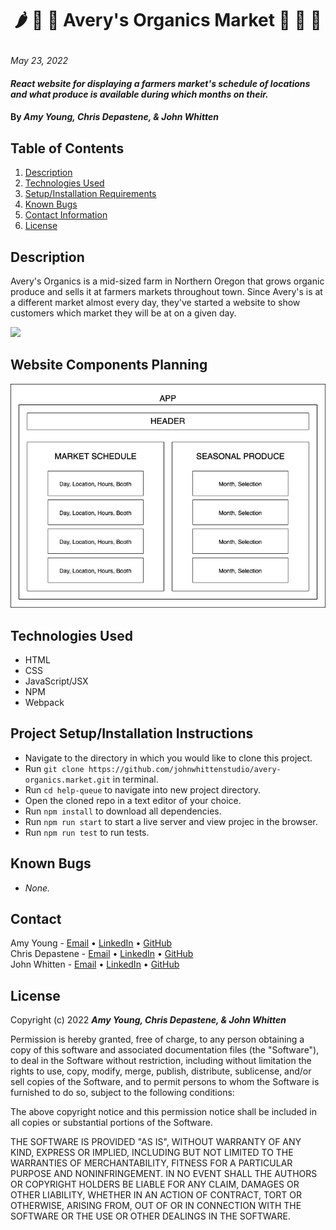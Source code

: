 # <p align="center"> 🌶️ 🌽 🧅 **Avery's Organics Market** 🍄 🍇 🥔 </p>

_May 23, 2022_

#### _React website for displaying a farmers market's schedule of locations and what produce is available during which months on their._

#### By _**Amy Young, Chris Depastene, & John Whitten**_

## Table of Contents

1. [Description](#description)
2. [Technologies Used](#technologies)
3. [Setup/Installation Requirements](#setup)
4. [Known Bugs](#bugs)
5. [Contact Information](#contact)
6. [License](#license)

## Description <a id="description"></a>

Avery's Organics is a mid-sized farm in Northern Oregon that grows organic produce and sells it at farmers markets throughout town. Since Avery's is at a different market almost every day, they've started a website to show customers which market they will be at on a given day.

<img src="./src/img/web-demo.gif">

## Website Components Planning

<img src="./src/img/market_diagram.png">

## Technologies Used <a id="technologies"></a>

* HTML
* CSS
* JavaScript/JSX
* NPM
* Webpack

## Project Setup/Installation Instructions <a id="setup"></a>

* Navigate to the directory in which you would like to clone this project.
* Run `git clone https://github.com/johnwhittenstudio/avery-organics.market.git` in terminal.
* Run `cd help-queue` to navigate into new project directory.
* Open the cloned repo in a text editor of your choice.
* Run `npm install` to download all dependencies.
* Run `npm run start` to start a live server and view projec in the browser.
* Run `npm run test` to run tests.

## Known Bugs <a id="bugs"></a>

- _None._

## Contact <a id="contact"></a>

Amy Young - [Email](mailto:youngamy1223@gmail.com) • [LinkedIn](https://www.linkedin.com/in/amy-young-music/) • [GitHub](https://github.com/y0ung4my) <br>
Chris Depastene - [Email](mailto:cdepastene@gmail.com) • [LinkedIn](https://www.linkedin.com/in/christopherdepastene/) • [GitHub](https://github.com/chrisdfghjkl) <br>
John Whitten - [Email](mailto:johnwhitten.studio@gmail.com) • [LinkedIn](https://www.linkedin.com/in/johnwhitten-studio/) • [GitHub](https://github.com/johnwhittenstudio)

## License <a id="license"></a>

Copyright (c) 2022 **_Amy Young, Chris Depastene, & John Whitten_**

Permission is hereby granted, free of charge, to any person obtaining a copy of this software and associated documentation files (the "Software"), to deal in the Software without restriction, including without limitation the rights to use, copy, modify, merge, publish, distribute, sublicense, and/or sell copies of the Software, and to permit persons to whom the Software is furnished to do so, subject to the following conditions:

The above copyright notice and this permission notice shall be included in all copies or substantial portions of the Software.

THE SOFTWARE IS PROVIDED "AS IS", WITHOUT WARRANTY OF ANY KIND, EXPRESS OR IMPLIED, INCLUDING BUT NOT LIMITED TO THE WARRANTIES OF MERCHANTABILITY, FITNESS FOR A PARTICULAR PURPOSE AND NONINFRINGEMENT. IN NO EVENT SHALL THE AUTHORS OR COPYRIGHT HOLDERS BE LIABLE FOR ANY CLAIM, DAMAGES OR OTHER LIABILITY, WHETHER IN AN ACTION OF CONTRACT, TORT OR OTHERWISE, ARISING FROM, OUT OF OR IN CONNECTION WITH THE SOFTWARE OR THE USE OR OTHER DEALINGS IN THE SOFTWARE.



